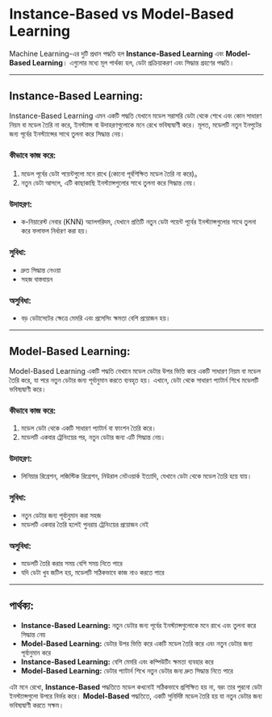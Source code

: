 
# Instance-Based vs Model-Based Learning

Machine Learning-এর দুটি প্রধান পদ্ধতি হল **Instance-Based Learning** এবং **Model-Based Learning**। এগুলোর মধ্যে মূল পার্থক্য হল, ডেটা প্রক্রিয়াকরণ এবং সিদ্ধান্ত গ্রহণের পদ্ধতি।

---

## Instance-Based Learning:

Instance-Based Learning এমন একটি পদ্ধতি যেখানে মডেল সরাসরি ডেটা থেকে শেখে এবং কোন সাধারণ নিয়ম বা মডেল তৈরি না করে, ইনস্ট্যান্স বা উদাহরণগুলোকে মনে রেখে ভবিষ্যদ্বাণী করে। মূলত, মডেলটি নতুন ইনপুটের জন্য পূর্বের ইনস্ট্যান্সের সাথে তুলনা করে সিদ্ধান্ত নেয়।

### কীভাবে কাজ করে:

1. মডেল পূর্বের ডেটা পয়েন্টগুলো মনে রাখে (কোনো পূর্বশিক্ষিত মডেল তৈরি না করে)。
2. নতুন ডেটা আসলে, এটি কাছাকাছি ইনস্ট্যান্সগুলোর সাথে তুলনা করে সিদ্ধান্ত নেয়।

### উদাহরণ:

- ক-নিয়ারেস্ট নেবার (KNN) অ্যালগরিদম, যেখানে প্রতিটি নতুন ডেটা পয়েন্ট পূর্বের ইনস্ট্যান্সগুলোর সাথে তুলনা করে ফলাফল নির্ধারণ করা হয়।

### সুবিধা:

- দ্রুত সিদ্ধান্ত নেওয়া
- সহজ বাস্তবায়ন

### অসুবিধা:

- বড় ডেটাসেটের ক্ষেত্রে মেমরি এবং প্রসেসিং ক্ষমতা বেশি প্রয়োজন হয়।

---

## Model-Based Learning:

Model-Based Learning একটি পদ্ধতি যেখানে মডেল ডেটার উপর ভিত্তি করে একটি সাধারণ নিয়ম বা মডেল তৈরি করে, যা পরে নতুন ডেটার জন্য পূর্বানুমান করতে ব্যবহৃত হয়। এখানে, ডেটা থেকে সাধারণ প্যাটার্ন শিখে মডেলটি ভবিষ্যদ্বাণী করে।

### কীভাবে কাজ করে:

1. মডেল ডেটা থেকে একটি সাধারণ প্যাটার্ন বা ফাংশন তৈরি করে।
2. মডেলটি একবার ট্রেনিংয়ের পর, নতুন ডেটার জন্য এটি সিদ্ধান্ত নেয়।

### উদাহরণ:

- লিনিয়ার রিগ্রেশন, লজিস্টিক রিগ্রেশন, নিউরাল নেটওয়ার্ক ইত্যাদি, যেখানে ডেটা থেকে মডেল তৈরি হয়ে যায়।

### সুবিধা:

- নতুন ডেটার জন্য পূর্বানুমান করা সহজ
- মডেলটি একবার তৈরি হলেই পুনরায় ট্রেনিংয়ের প্রয়োজন নেই

### অসুবিধা:

- মডেলটি তৈরি করার সময় বেশি সময় নিতে পারে
- যদি ডেটা খুব জটিল হয়, মডেলটি সঠিকভাবে কাজ নাও করতে পারে

---

## পার্থক্য:

- **Instance-Based Learning:** নতুন ডেটার জন্য পূর্বের ইনস্ট্যান্সগুলোকে মনে রাখে এবং তুলনা করে সিদ্ধান্ত নেয়
- **Model-Based Learning:** ডেটার উপর ভিত্তি করে একটি মডেল তৈরি করে এবং নতুন ডেটার জন্য পূর্বানুমান করে
- **Instance-Based Learning:** বেশি মেমরি এবং কম্পিউটিং ক্ষমতা ব্যবহার করে
- **Model-Based Learning:** ডেটার প্যাটার্ন শিখে নতুন ডেটার জন্য দ্রুত সিদ্ধান্ত নিতে পারে

এটা মনে রেখো, **Instance-Based** পদ্ধতিতে মডেল কখনোই সঠিকভাবে প্রশিক্ষিত হয় না, বরং তার পুরনো ডেটা ইনস্ট্যান্সগুলো উপরে নির্ভর করে। **Model-Based** পদ্ধতিতে, একটি সুনির্দিষ্ট মডেল তৈরি হয় যা নতুন ডেটার জন্য ভবিষ্যদ্বাণী করতে সক্ষম।
